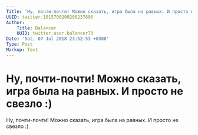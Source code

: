 ```yaml
---
Title: 'Ну, почти-почти! Можно сказать, игра была на равных. И просто не свезло :)'
UUID: twitter.1015700200206237696
Author:
    Title: Balancer
    UUID: twitter.user.balancer73
Date: 'Sat, 07 Jul 2018 23:52:53 +0300'
Type: Post
Markup: Text
---
```


# Ну, почти-почти! Можно сказать, игра была на равных. И просто не свезло :)

Ну, почти-почти! Можно сказать, игра была на равных. И
просто не свезло :)